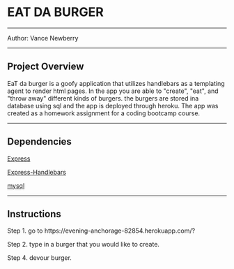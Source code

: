 <h1>EAT DA BURGER</h1>
<hr>
Author: Vance Newberry
<hr>
<h2>Project Overview</h2>
EaT da burger is a goofy application that utilizes handlebars as a templating agent to render html pages. In the app you are able to "create", "eat", and "throw away" different kinds of burgers.  the burgers are stored ina database using sql and the app is deployed through heroku.  The app was created as a homework assignment for a coding bootcamp course.
<hr>
<h2>Dependencies</h2

[Express](https://www.npmjs.com/package/express)

[Express-Handlebars](https://www.npmjs.com/package/express-handlebars)

[mysql](https://www.npmjs.com/package/mysql)

<hr>

<h2>Instructions</h2>
Step 1. go to https://evening-anchorage-82854.herokuapp.com/?

Step 2. type in a burger that you would like to create.

Step 4. devour burger.
